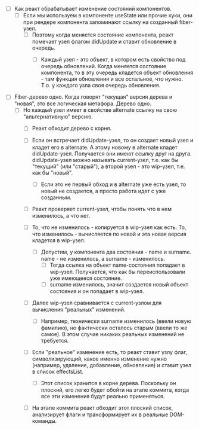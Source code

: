 



- [ ] Как реакт обрабатывает изменение состояний компонентов.
  - [ ] Если мы используем в компоненте useState или прочие хуки, они при рендере компонента запоминают ссылку на созданный fiber-узел.
    - [ ] Поэтому когда меняется состояние компонента, реакт помечает узел флагом didUpdate и ставит обновление в очередь.
      - [ ] Каждый узел - это объект, в котором есть свойство под очередь обновлений. Когда меняется состояние компонента, то в эту очередь кладется объект обновления - там функция обновления и все остальное, что нужно. Т.о. у каждого узла своя очередь обновления.





- [ ] Fiber-дерево одно. Когда говорят "текущая" версия дерева и "новая", это все логическая метафора. Дерево одно.
  - [ ] Но каждый узел имеет в свойстве alternate ссылку на свою "альтернативную" версию.
    - [ ] Реакт обходит дерево с корня.
    - [ ] Если он встречает didUpdate-узел, то он создает новый узел и кладет его в alternate. А этому новому в alternate кладет didUpdate-узел. Получается они имеют ссылку друг на друга. didUpdate-узел можно называть current-узел, т.е. как бы "текущий" (или "старый"), а второй узел - это wip-узел, т.е. как бы "новый".
      - [ ] Если это не первый обход и в alternate уже есть узел, то новый не создается, а просто работа идет с уже созданным.
    - [ ] Реакт проверяет current-узел, чтобы понять что в нем изменилось, а что нет.
    - [ ] То, что не изменилось - копируется в wip-узел как есть. То, что изменилось - вычисляется по новой и эта новая версия кладется в wip-узел.
      - [ ] Допустим, у компонента два состояния - name и surname. name - не изменилось, а surname - изменилось.
        - [ ] Тогда ссылка на объект name-состояния попадает в wip-узел. Получается, что как бы переиспользовали уже имеющееся состояние.
        - [ ] surname изменилось, значит создается новый объект состояния и он попадает в wip-узел.
    - [ ] Далее wip-узел сравнивается с current-узлом для вычисления "реальных" изменений.
      - [ ] Например, технически surname изменилось (ввели новую фамилию), но фактически осталось старым (ввели то же самое). В этом случае никаких реальных изменений не требуется.
    - [ ] Если "реальное" изменение есть, то реакт ставит узлу флаг, символизирующий, какое именно изменение нужно (например, удаление, добавление, обновление) и ставит узел в список effectsList.
      - [ ] Этот список хранится в корне дерева. Поскольку он плоский, его легко будет обойти на этапе коммита, когда все эти изменения будут реально применяться.
    - [ ] На этапе коммита реакт обходит этот плоский список, анализирует флаги и трансформирует их в реальные DOM-команды.










